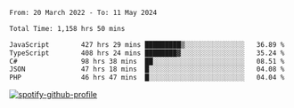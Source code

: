 <!--START_SECTION:waka-->

```txt
From: 20 March 2022 - To: 11 May 2024

Total Time: 1,158 hrs 50 mins

JavaScript        427 hrs 29 mins █████████▒░░░░░░░░░░░░░░░   36.89 %
TypeScript        408 hrs 24 mins ████████▓░░░░░░░░░░░░░░░░   35.24 %
C#                98 hrs 38 mins  ██░░░░░░░░░░░░░░░░░░░░░░░   08.51 %
JSON              47 hrs 18 mins  █░░░░░░░░░░░░░░░░░░░░░░░░   04.08 %
PHP               46 hrs 47 mins  █░░░░░░░░░░░░░░░░░░░░░░░░   04.04 %
```

<!--END_SECTION:waka-->
[![spotify-github-profile](https://spotify-github-profile.vercel.app/api/view?uid=c00zprrvy9xiloa9qnco3hmng&cover_image=true&theme=novatorem&show_offline=false&background_color=121212&bar_color=53b14f&bar_color_cover=false)](https://spotify-github-profile.vercel.app/api/view?uid=c00zprrvy9xiloa9qnco3hmng&redirect=true)



